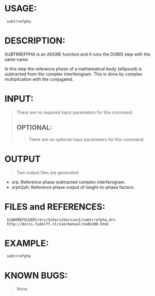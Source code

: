 # USAGE: #
```
 subtrrefpha
```
# DESCRIPTION: #
SUBTRREFPHA is an ADORE function and it runs the DORIS step with the same name.

In this step the reference phase of a mathematical body (ellipsoid) is subtracted from the complex interferogram. This is done by complex multiplication with the conjugated.
# INPUT: #
> There are no required input parameters for this command.
> ## OPTIONAL: ##
> > There are no optional input parameters for this command.
# OUTPUT #

> Two output files are generated:
  * srp: Reference phase subtracted complex interferogram.
  * srph2ph: Reference phase output of height-to-phase factors.
# FILES and REFERENCES: #
```
 ${ADOREFOLDER}/drs/${dorisVersion}/subtrrefpha.drs
 http://doris.tudelft.nl/usermanual/node100.html
```
# EXAMPLE: #
```
 subtrrefpha
```
# KNOWN BUGS: #
> None.
